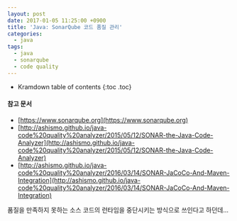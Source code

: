 ```yaml
---
layout: post
date: 2017-01-05 11:25:00 +0900
title: 'Java: SonarQube 코드 품질 관리'
categories:
  - java
tags:
  - java
  - sonarqube
  - code quality
---
```


* Kramdown table of contents
{:toc .toc}

#### 참고 문서

- [https://www.sonarqube.org](https://www.sonarqube.org)
- [http://ashismo.github.io/java-code%20quality%20analyzer/2015/05/12/SONAR-the-Java-Code-Analyzer](http://ashismo.github.io/java-code%20quality%20analyzer/2015/05/12/SONAR-the-Java-Code-Analyzer)
- [http://ashismo.github.io/java-code%20quality%20analyzer/2016/03/14/SONAR-JaCoCo-And-Maven-Integration](http://ashismo.github.io/java-code%20quality%20analyzer/2016/03/14/SONAR-JaCoCo-And-Maven-Integration)

품질을 만족하지 못하는 소스 코드의 런타임을 중단시키는 방식으로 쓰인다고 하던데...
